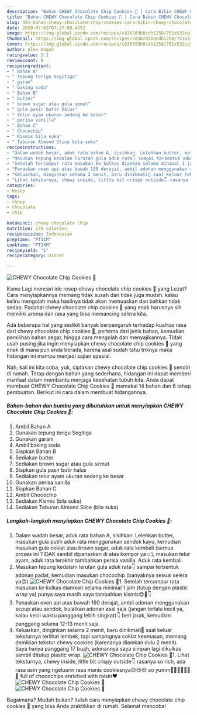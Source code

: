 ```yaml
---
description: "Bahan CHEWY Chocolate Chip Cookies 🍪 | Cara Bikin CHEWY Chocolate Chip Cookies 🍪 Yang Sedap"
title: "Bahan CHEWY Chocolate Chip Cookies 🍪 | Cara Bikin CHEWY Chocolate Chip Cookies 🍪 Yang Sedap"
slug: 441-bahan-chewy-chocolate-chip-cookies-cara-bikin-chewy-chocolate-chip-cookies-yang-sedap
date: 2020-07-03T07:37:08.425Z
image: https://img-global.cpcdn.com/recipes/c8367d3b8cdb1258/751x532cq70/chewy-chocolate-chip-cookies-🍪-foto-resep-utama.jpg
thumbnail: https://img-global.cpcdn.com/recipes/c8367d3b8cdb1258/751x532cq70/chewy-chocolate-chip-cookies-🍪-foto-resep-utama.jpg
cover: https://img-global.cpcdn.com/recipes/c8367d3b8cdb1258/751x532cq70/chewy-chocolate-chip-cookies-🍪-foto-resep-utama.jpg
author: Alex Hogan
ratingvalue: 3.1
reviewcount: 9
recipeingredient:
- " Bahan A"
- " tepung terigu Segitiga"
- " garam"
- " baking soda"
- " Bahan B"
- " butter"
- " brown sugar atau gula semut"
- " gula pasir butir halus"
- " telur ayam ukuran sedang ke besar"
- " perisa vanilla"
- " Bahan C"
- " Chocochip"
- " Kismis bila suka"
- " Taburan Almond Slice bila suka"
recipeinstructions:
- "Dalam wadah besar, aduk rata bahan A, sisihkan. Lelehkan butter, masukan gula putih aduk rata menggunakan sendok kayu, kemudian masukan gula coklat atau brown sugar, aduk rata kembali (semua proses ini TIDAK sambil dipanaskan di atas kompor ya☺️), masukan telur ayam, aduk rata terakhir tambahkan perisa vanilla. Aduk rata kembali."
- "Masukan tepung kedalam larutan gula aduk rata👇 sampai terbentuk adonan padat, kemudian masukan chocochip (banyaknya sesuai selera ya😍)"
- "Setelah tercampur rata masukan ke kulkas diamkan selama minimal 1 jam (tutup dengan plastic wrap ya) punya saya masih saya tambahkan kismis😍🤤👇"
- "Panaskan oven api atas bawah 190 derajat, ambil adonan menggunakan scoup atau sendok, bulatkan adonan asal saja (jangan terlalu kecil ya, kalau kecil waktu panggang lebih singkat)👇 beri jarak, kemudian panggang selama 12-13 menit saja."
- "Keluarkan, dinginkan selama 2 menit, baru dinikmati🤤 saat keluar teksturnya terlihat lembek, tapi sampingnya coklat keemasan, memang demikian tekstur chewy cookies (karenanya diamkan dulu 2 menit). Saya hanya panggang 17 buah, adonannya saya simpan lagi dikulkas sambil ditutup plastic wrap."
- "Lihat teksturnya, chewy inside, little bit crispy outside👇 rasanya so rich, ada rasa asin yang ngeluarin rasa manis cookiesnya😍😍😍 so yumm🤤🤤🍪🍪🍪🍪🍪 full of chocochips enriched with raisin❤️"
categories:
- Resep
tags:
- chewy
- chocolate
- chip

katakunci: chewy chocolate chip 
nutrition: 275 calories
recipecuisine: Indonesian
preptime: "PT31M"
cooktime: "PT34M"
recipeyield: "1"
recipecategory: Dinner

---
```



![CHEWY Chocolate Chip Cookies 🍪](https://img-global.cpcdn.com/recipes/c8367d3b8cdb1258/751x532cq70/chewy-chocolate-chip-cookies-🍪-foto-resep-utama.jpg)

Kamu Lagi mencari ide resep chewy chocolate chip cookies 🍪 yang Lezat? Cara menyiapkannya memang tidak susah dan tidak juga mudah. kalau keliru mengolah maka hasilnya tidak akan memuaskan dan bahkan tidak sedap. Padahal chewy chocolate chip cookies 🍪 yang enak harusnya sih memiliki aroma dan rasa yang bisa memancing selera kita.

Ada beberapa hal yang sedikit banyak berpengaruh terhadap kualitas rasa dari chewy chocolate chip cookies 🍪, pertama dari jenis bahan, kemudian pemilihan bahan segar, hingga cara mengolah dan menyajikannya. Tidak usah pusing jika ingin menyiapkan chewy chocolate chip cookies 🍪 yang enak di mana pun anda berada, karena asal sudah tahu triknya maka hidangan ini mampu menjadi sajian spesial.




Nah, kali ini kita coba, yuk, ciptakan chewy chocolate chip cookies 🍪 sendiri di rumah. Tetap dengan bahan yang sederhana, hidangan ini dapat memberi manfaat dalam membantu menjaga kesehatan tubuh kita. Anda dapat membuat CHEWY Chocolate Chip Cookies 🍪 memakai 14 bahan dan 6 tahap pembuatan. Berikut ini cara dalam membuat hidangannya.

<!--inarticleads1-->

##### Bahan-bahan dan bumbu yang dibutuhkan untuk menyiapkan CHEWY Chocolate Chip Cookies 🍪:

1. Ambil  Bahan A
1. Gunakan  tepung terigu Segitiga
1. Gunakan  garam
1. Ambil  baking soda
1. Siapkan  Bahan B
1. Sediakan  butter
1. Sediakan  brown sugar atau gula semut
1. Siapkan  gula pasir butir halus
1. Sediakan  telur ayam ukuran sedang ke besar
1. Gunakan  perisa vanilla
1. Siapkan  Bahan C
1. Ambil  Chocochip
1. Sediakan  Kismis (bila suka)
1. Sediakan  Taburan Almond Slice (bila suka)




<!--inarticleads2-->

##### Langkah-langkah menyiapkan CHEWY Chocolate Chip Cookies 🍪:

1. Dalam wadah besar, aduk rata bahan A, sisihkan. Lelehkan butter, masukan gula putih aduk rata menggunakan sendok kayu, kemudian masukan gula coklat atau brown sugar, aduk rata kembali (semua proses ini TIDAK sambil dipanaskan di atas kompor ya☺️), masukan telur ayam, aduk rata terakhir tambahkan perisa vanilla. Aduk rata kembali.
1. Masukan tepung kedalam larutan gula aduk rata👇 sampai terbentuk adonan padat, kemudian masukan chocochip (banyaknya sesuai selera ya😍)
<img src="//assets-global.cpcdn.com/assets/icons/button_play-2c75c40dde080a61004c1f40b05d8f140eaff45d7e9e6481dc71c63d2e7c4909.png" alt="CHEWY Chocolate Chip Cookies 🍪">1. Setelah tercampur rata masukan ke kulkas diamkan selama minimal 1 jam (tutup dengan plastic wrap ya) punya saya masih saya tambahkan kismis😍🤤👇
1. Panaskan oven api atas bawah 190 derajat, ambil adonan menggunakan scoup atau sendok, bulatkan adonan asal saja (jangan terlalu kecil ya, kalau kecil waktu panggang lebih singkat)👇 beri jarak, kemudian panggang selama 12-13 menit saja.
1. Keluarkan, dinginkan selama 2 menit, baru dinikmati🤤 saat keluar teksturnya terlihat lembek, tapi sampingnya coklat keemasan, memang demikian tekstur chewy cookies (karenanya diamkan dulu 2 menit). Saya hanya panggang 17 buah, adonannya saya simpan lagi dikulkas sambil ditutup plastic wrap.
<img src="//assets-global.cpcdn.com/assets/icons/button_play-2c75c40dde080a61004c1f40b05d8f140eaff45d7e9e6481dc71c63d2e7c4909.png" alt="CHEWY Chocolate Chip Cookies 🍪">1. Lihat teksturnya, chewy inside, little bit crispy outside👇 rasanya so rich, ada rasa asin yang ngeluarin rasa manis cookiesnya😍😍😍 so yumm🤤🤤🍪🍪🍪🍪🍪 full of chocochips enriched with raisin❤️
<img src="//assets-global.cpcdn.com/assets/icons/button_play-2c75c40dde080a61004c1f40b05d8f140eaff45d7e9e6481dc71c63d2e7c4909.png" alt="CHEWY Chocolate Chip Cookies 🍪"><img src="//assets-global.cpcdn.com/assets/icons/button_play-2c75c40dde080a61004c1f40b05d8f140eaff45d7e9e6481dc71c63d2e7c4909.png" alt="CHEWY Chocolate Chip Cookies 🍪">



Bagaimana? Mudah bukan? Itulah cara menyiapkan chewy chocolate chip cookies 🍪 yang bisa Anda praktikkan di rumah. Selamat mencoba!
